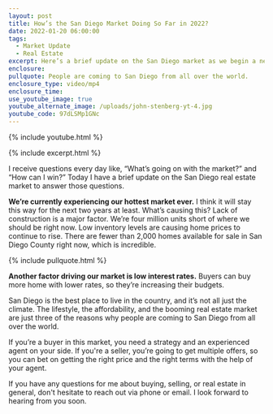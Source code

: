```yaml
---
layout: post
title: How’s the San Diego Market Doing So Far in 2022?
date: 2022-01-20 06:00:00
tags:
  - Market Update
  - Real Estate
excerpt: Here’s a brief update on the San Diego market as we begin a new year.
enclosure:
pullquote: People are coming to San Diego from all over the world.
enclosure_type: video/mp4
enclosure_time:
use_youtube_image: true
youtube_alternate_image: /uploads/john-stenberg-yt-4.jpg
youtube_code: 97dLSMp1GNc
---
```

{% include youtube.html %}

{% include excerpt.html %}

I receive questions every day like, “What’s going on with the market?” and “How can I win?” Today I have a brief update on the San Diego real estate market to answer those questions.

**We’re currently experiencing our hottest market ever.** I think it will stay this way for the next two years at least. What’s causing this? Lack of construction is a major factor. We’re four million units short of where we should be right now. Low inventory levels are causing home prices to continue to rise. There are fewer than 2,000 homes available for sale in San Diego County right now, which is incredible.

{% include pullquote.html %}

**Another factor driving our market is low interest rates.** Buyers can buy more home with lower rates, so they’re increasing their budgets.&nbsp;

San Diego is the best place to live in the country, and it’s not all just the climate. The lifestyle, the affordability, and the booming real estate market are just three of the reasons why people are coming to San Diego from all over the world.

If you’re a buyer in this market, you need a strategy and an experienced agent on your side. If you're a seller, you’re going to get multiple offers, so you can bet on getting the right price and the right terms with the help of your agent.

If you have any questions for me about buying, selling, or real estate in general, don't hesitate to reach out via phone or email. I look forward to hearing from you soon.
